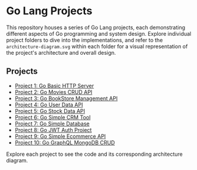 # Go Lang Projects

This repository houses a series of Go Lang projects, each demonstrating different aspects of Go programming and system design. Explore individual project folders to dive into the implementations, and refer to the `architecture-diagram.svg` within each folder for a visual representation of the project's architecture and overall design.

## Projects

-   [Project 1: Go Basic HTTP Server](./go-basic-http-server)
-   [Project 2: Go Movies CRUD API](./go-movies-crud-api)
-   [Project 3: Go BookStore Management API](./go-bookstore-management-api)
-   [Project 4: Go User Data API](./go-user-data-api)
-   [Project 5: Go Stock Data API](./go-stock-data-api)
-   [Project 6: Go Simple CRM Tool](./go-simple-crm-tool)
-   [Project 7: Go Simple Database](./go-simple-database)
-   [Project 8: Go JWT Auth Project](./go-jwt-auth-project/)
-   [Project 9: Go Simple Ecommerce API](./go-simple-ecommerce-api/)
-   [Project 10: Go GraphQL MongoDB CRUD](./go-graphql-mongodb-crud/)

Explore each project to see the code and its corresponding architecture diagram.
